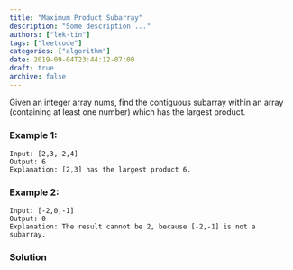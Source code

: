 ```yaml
---
title: "Maximum Product Subarray"
description: "Some description ..."
authors: ["lek-tin"]
tags: ["leetcode"]
categories: ["algorithm"]
date: 2019-09-04T23:44:12-07:00
draft: true
archive: false
---
```

Given an integer array nums, find the contiguous subarray within an array (containing at least one number) which has the largest product.

### Example 1:
```
Input: [2,3,-2,4]
Output: 6
Explanation: [2,3] has the largest product 6.
```
### Example 2:
```
Input: [-2,0,-1]
Output: 0
Explanation: The result cannot be 2, because [-2,-1] is not a subarray.
```
### Solution
```python
```